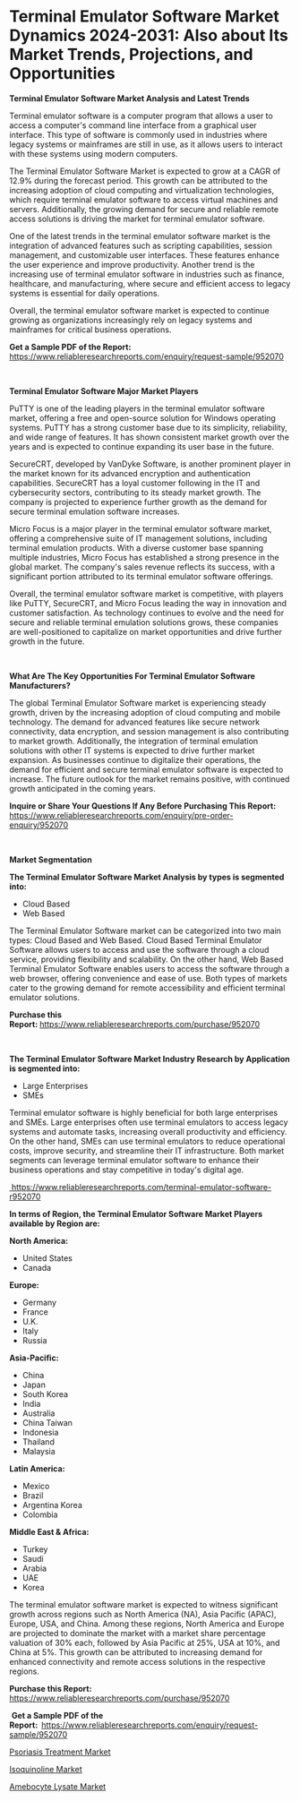 <p><h1>Terminal Emulator Software Market Dynamics 2024-2031: Also about Its Market Trends, Projections, and Opportunities</h1></p><p><strong>Terminal Emulator Software Market Analysis and Latest Trends</strong></p>
<p><p>Terminal emulator software is a computer program that allows a user to access a computer's command line interface from a graphical user interface. This type of software is commonly used in industries where legacy systems or mainframes are still in use, as it allows users to interact with these systems using modern computers.</p><p>The Terminal Emulator Software Market is expected to grow at a CAGR of 12.9% during the forecast period. This growth can be attributed to the increasing adoption of cloud computing and virtualization technologies, which require terminal emulator software to access virtual machines and servers. Additionally, the growing demand for secure and reliable remote access solutions is driving the market for terminal emulator software.</p><p>One of the latest trends in the terminal emulator software market is the integration of advanced features such as scripting capabilities, session management, and customizable user interfaces. These features enhance the user experience and improve productivity. Another trend is the increasing use of terminal emulator software in industries such as finance, healthcare, and manufacturing, where secure and efficient access to legacy systems is essential for daily operations.</p><p>Overall, the terminal emulator software market is expected to continue growing as organizations increasingly rely on legacy systems and mainframes for critical business operations.</p></p>
<p><strong>Get a Sample PDF of the Report:&nbsp;</strong> <a href="https://www.reliableresearchreports.com/enquiry/request-sample/952070">https://www.reliableresearchreports.com/enquiry/request-sample/952070</a></p>
<p>&nbsp;</p>
<p><strong>Terminal Emulator Software Major Market Players</strong></p>
<p><p>PuTTY is one of the leading players in the terminal emulator software market, offering a free and open-source solution for Windows operating systems. PuTTY has a strong customer base due to its simplicity, reliability, and wide range of features. It has shown consistent market growth over the years and is expected to continue expanding its user base in the future.</p><p>SecureCRT, developed by VanDyke Software, is another prominent player in the market known for its advanced encryption and authentication capabilities. SecureCRT has a loyal customer following in the IT and cybersecurity sectors, contributing to its steady market growth. The company is projected to experience further growth as the demand for secure terminal emulation software increases.</p><p>Micro Focus is a major player in the terminal emulator software market, offering a comprehensive suite of IT management solutions, including terminal emulation products. With a diverse customer base spanning multiple industries, Micro Focus has established a strong presence in the global market. The company's sales revenue reflects its success, with a significant portion attributed to its terminal emulator software offerings.</p><p>Overall, the terminal emulator software market is competitive, with players like PuTTY, SecureCRT, and Micro Focus leading the way in innovation and customer satisfaction. As technology continues to evolve and the need for secure and reliable terminal emulation solutions grows, these companies are well-positioned to capitalize on market opportunities and drive further growth in the future.</p></p>
<p>&nbsp;</p>
<p><strong>What Are The Key Opportunities For Terminal Emulator Software Manufacturers?</strong></p>
<p><p>The global Terminal Emulator Software market is experiencing steady growth, driven by the increasing adoption of cloud computing and mobile technology. The demand for advanced features like secure network connectivity, data encryption, and session management is also contributing to market growth. Additionally, the integration of terminal emulation solutions with other IT systems is expected to drive further market expansion. As businesses continue to digitalize their operations, the demand for efficient and secure terminal emulator software is expected to increase. The future outlook for the market remains positive, with continued growth anticipated in the coming years.</p></p>
<p><strong>Inquire or Share Your Questions If Any Before Purchasing This Report:</strong> <a href="https://www.reliableresearchreports.com/enquiry/pre-order-enquiry/952070">https://www.reliableresearchreports.com/enquiry/pre-order-enquiry/952070</a></p>
<p>&nbsp;</p>
<p><strong>Market Segmentation</strong></p>
<p><strong>The Terminal Emulator Software Market Analysis by types is segmented into:</strong></p>
<p><ul><li>Cloud Based</li><li>Web Based</li></ul></p>
<p><p>The Terminal Emulator Software market can be categorized into two main types: Cloud Based and Web Based. Cloud Based Terminal Emulator Software allows users to access and use the software through a cloud service, providing flexibility and scalability. On the other hand, Web Based Terminal Emulator Software enables users to access the software through a web browser, offering convenience and ease of use. Both types of markets cater to the growing demand for remote accessibility and efficient terminal emulator solutions.</p></p>
<p><strong>Purchase this Report:&nbsp;</strong><a href="https://www.reliableresearchreports.com/purchase/952070">https://www.reliableresearchreports.com/purchase/952070</a></p>
<p>&nbsp;</p>
<p><strong>The Terminal Emulator Software Market Industry Research by Application is segmented into:</strong></p>
<p><ul><li>Large Enterprises</li><li>SMEs</li></ul></p>
<p><p>Terminal emulator software is highly beneficial for both large enterprises and SMEs. Large enterprises often use terminal emulators to access legacy systems and automate tasks, increasing overall productivity and efficiency. On the other hand, SMEs can use terminal emulators to reduce operational costs, improve security, and streamline their IT infrastructure. Both market segments can leverage terminal emulator software to enhance their business operations and stay competitive in today's digital age.</p></p>
<p><a href="https://www.reliableresearchreports.com/terminal-emulator-software-r952070">&nbsp;https://www.reliableresearchreports.com/terminal-emulator-software-r952070</a></p>
<p><strong>In terms of Region, the Terminal Emulator Software Market Players available by Region are:</strong></p>
<p>
    <p> <strong> North America: </strong>
        <ul>
            <li>United States</li>
            <li>Canada</li>
        </ul>
        </p> 
    <p> <strong> Europe: </strong>
        <ul>
            <li>Germany</li>
            <li>France</li>
            <li>U.K.</li>
            <li>Italy</li>
            <li>Russia</li>
        </ul>
        </p> 
    <p> <strong> Asia-Pacific: </strong>
        <ul>
            <li>China</li>
            <li>Japan</li>
            <li>South Korea</li>
            <li>India</li>
            <li>Australia</li>
            <li>China Taiwan</li>
            <li>Indonesia</li>
            <li>Thailand</li>
            <li>Malaysia</li>
        </ul>
        </p> 
    <p> <strong> Latin America: </strong>
        <ul>
            <li>Mexico</li>
            <li>Brazil</li>
            <li>Argentina Korea</li>
            <li>Colombia</li>
        </ul>
        </p> 
    <p> <strong> Middle East & Africa: </strong>
        <ul>
            <li>Turkey</li>
            <li>Saudi</li>
            <li>Arabia</li>
            <li>UAE</li>
            <li>Korea</li>
        </ul>
    </p>
    </p>
<p><p>The terminal emulator software market is expected to witness significant growth across regions such as North America (NA), Asia Pacific (APAC), Europe, USA, and China. Among these regions, North America and Europe are projected to dominate the market with a market share percentage valuation of 30% each, followed by Asia Pacific at 25%, USA at 10%, and China at 5%. This growth can be attributed to increasing demand for enhanced connectivity and remote access solutions in the respective regions.</p></p>
<p><strong>Purchase this Report: </strong><a href="https://www.reliableresearchreports.com/purchase/952070">https://www.reliableresearchreports.com/purchase/952070</a></p>
<p>&nbsp;<strong>Get a Sample PDF of the Report:&nbsp;&nbsp;</strong><a href="https://www.reliableresearchreports.com/enquiry/request-sample/952070">https://www.reliableresearchreports.com/enquiry/request-sample/952070</a></p>
<p><strong></strong></p>
<p><p><a href="https://www.linkedin.com/pulse/analyzing-psoriasis-treatment-market-global-industry-perspective-gdaee?trackingId=MNCbrbPX%2BRBPkEk4PgKXyA%3D%3D">Psoriasis Treatment Market</a></p><p><a href="https://www.linkedin.com/pulse/isoquinoline-market-furnishes-information-share-trends-growth-7slje?trackingId=fBEGh4tC5F%2BKLxynTk%2F3Zw%3D%3D">Isoquinoline Market</a></p><p><a href="https://www.linkedin.com/pulse/amebocyte-lysatenbspmarket-focuses-market-share-size-projected-xor6e?trackingId=hEOvVZQva50N3Tz1r5DR0Q%3D%3D">Amebocyte Lysate Market</a></p></p>